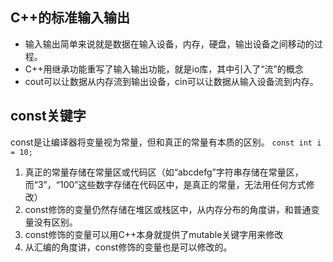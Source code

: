 ## C++的标准输入输出
- 输入输出简单来说就是数据在输入设备，内存，硬盘，输出设备之间移动的过程。
- C++用继承功能重写了输入输出功能，就是io库，其中引入了“流”的概念
- cout可以让数据从内存流到输出设备，cin可以让数据从输入设备流到内存。
## const关键字
const是让编译器将变量视为常量，但和真正的常量有本质的区别。
`const int i = 10;`
1. 真正的常量存储在常量区或代码区（如“abcdefg”字符串存储在常量区，而“3”，“100”这些数字存储在代码区中，是真正的常量，无法用任何方式修改）
2. const修饰的变量仍然存储在堆区或栈区中，从内存分布的角度讲，和普通变量没有区别。
3. const修饰的变量可以用C++本身就提供了mutable关键字用来修改
4. 从汇编的角度讲，const修饰的变量也是可以修改的。
